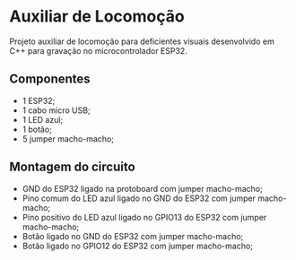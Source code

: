 # Auxiliar de Locomoção
Projeto auxiliar de locomoção para deficientes visuais desenvolvido em C++ para gravação no microcontrolador ESP32.

## Componentes
- 1 ESP32;
- 1 cabo micro USB;
- 1 LED azul;
- 1 botão;
- 5 jumper macho-macho;

## Montagem do circuito
- GND do ESP32 ligado na protoboard com jumper macho-macho;
- Pino comum do LED azul ligado no GND do ESP32 com jumper macho-macho;
- Pino positivo do LED azul ligado no GPIO13 do ESP32 com jumper macho-macho;
- Botão ligado no GND do ESP32 com jumper macho-macho;
- Botão ligado no GPIO12 do ESP32 com jumper macho-macho;
